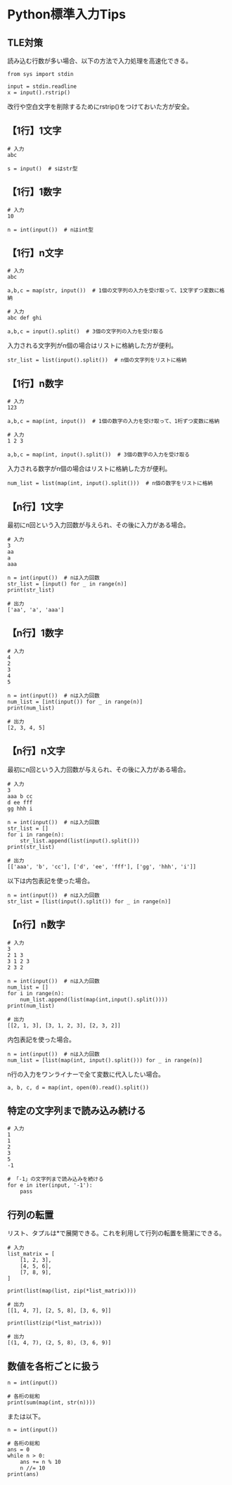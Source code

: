 # Python標準入力Tips

## TLE対策

読み込む行数が多い場合、以下の方法で入力処理を高速化できる。

```python:Python
from sys import stdin

input = stdin.readline
x = input().rstrip()
```

改行や空白文字を削除するためにrstrip()をつけておいた方が安全。

## 【1行】1文字

```python:Python
# 入力
abc
```

```python:Python
s = input()  # sはstr型
```

## 【1行】1数字

```python:Python
# 入力
10
```

```python:Python
n = int(input())  # nはint型
```

## 【1行】n文字

```python:Python
# 入力
abc
```

```python:Python
a,b,c = map(str, input())  # 1個の文字列の入力を受け取って、1文字ずつ変数に格納
```

```python:Python
# 入力
abc def ghi
```

```python:Python
a,b,c = input().split()  # 3個の文字列の入力を受け取る
```

入力される文字列がn個の場合はリストに格納した方が便利。

```python:Python
str_list = list(input().split())  # n個の文字列をリストに格納
```

## 【1行】n数字

```python:Python
# 入力
123
```

```python:Python
a,b,c = map(int, input())  # 1個の数字の入力を受け取って、1桁ずつ変数に格納
```

```python:Python
# 入力
1 2 3
```

```python:Python
a,b,c = map(int, input().split())  # 3個の数字の入力を受け取る
```

入力される数字がn個の場合はリストに格納した方が便利。

```python:Python
num_list = list(map(int, input().split()))  # n個の数字をリストに格納
```

## 【n行】1文字

最初にn回という入力回数が与えられ、その後に入力がある場合。

```python:Python
# 入力
3
aa
a
aaa
```

```python:Python
n = int(input())  # nは入力回数
str_list = [input() for _ in range(n)]
print(str_list)
```

```python:Python
# 出力
['aa', 'a', 'aaa']
```

## 【n行】1数字

```python:Python
# 入力
4
2
3
4
5
```

```python:Python
n = int(input())  # nは入力回数
num_list = [int(input()) for _ in range(n)]
print(num_list)
```

```python:Python
# 出力
[2, 3, 4, 5]
```

## 【n行】n文字

最初にn回という入力回数が与えられ、その後に入力がある場合。

```python:Python
# 入力
3
aaa b cc
d ee fff
gg hhh i
```

```python:Python
n = int(input())  # nは入力回数
str_list = []
for i in range(n):
    str_list.append(list(input().split()))
print(str_list)
```

```python:Python
# 出力
[['aaa', 'b', 'cc'], ['d', 'ee', 'fff'], ['gg', 'hhh', 'i']]
```

以下は内包表記を使った場合。

```python:Python
n = int(input())  # nは入力回数
str_list = [list(input().split()) for _ in range(n)]
```

## 【n行】n数字

```python:Python
# 入力
3
2 1 3
3 1 2 3
2 3 2
```

```python:Python
n = int(input())  # nは入力回数
num_list = []
for i in range(n):
    num_list.append(list(map(int,input().split())))
print(num_list)
```

```python:Python
# 出力
[[2, 1, 3], [3, 1, 2, 3], [2, 3, 2]]
```

内包表記を使った場合。

```python:Python
n = int(input())  # nは入力回数
num_list = [list(map(int, input().split())) for _ in range(n)]
```

n行の入力をワンライナーで全て変数に代入したい場合。

```python:Python
a, b, c, d = map(int, open(0).read().split())
```

## 特定の文字列まで読み込み続ける

```python:Python
# 入力
1
1
2
3
5
-1
```

```python:Python
# 「-1」の文字列まで読み込みを続ける
for e in iter(input, '-1'):
    pass
```

## 行列の転置

リスト、タプルは*で展開できる。これを利用して行列の転置を簡潔にできる。

```python:Python
# 入力
list_matrix = [
    [1, 2, 3],
    [4, 5, 6],
    [7, 8, 9],
]
```

```python:Python
print(list(map(list, zip(*list_matrix))))
```

```python:Python
# 出力
[[1, 4, 7], [2, 5, 8], [3, 6, 9]]
```

```python:Python
print(list(zip(*list_matrix)))
```

```python:Python
# 出力
[(1, 4, 7), (2, 5, 8), (3, 6, 9)]
```

## 数値を各桁ごとに扱う

```python:Python
n = int(input())

# 各桁の総和
print(sum(map(int, str(n))))
```

または以下。

```python:Python
n = int(input())

# 各桁の総和
ans = 0
while n > 0:
    ans += n % 10
    n //= 10
print(ans)
```
